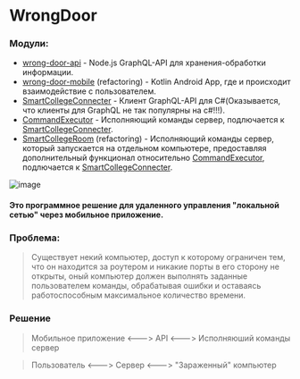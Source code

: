 
# WrongDoor

### Модули:
* [wrong-door-api] - Node.js GraphQL-API для хранения-обработки информации.
* [wrong-door-mobile] (refactoring) - Kotlin Android App, где и происходит взаимодействие с пользователем.
* [SmartCollegeConnecter] - Клиент GraphQL-API для C#(Оказывается, что клиенты для GraphQL не так популярны на c#!!!).
* [CommandExecutor] - Исполняющий команды сервер, подлючается к [SmartCollegeConnecter].
* [SmartCollegeRoom] (refactoring) - Исполняющий команды сервер, который запускается на отдельном компьютере, предоставляя дополнительный функционал относительно [CommandExecutor], подлючается к [SmartCollegeConnecter].

![image](https://user-images.githubusercontent.com/59175552/120936127-47efb880-c717-11eb-8ef9-06c211a70fbc.png)

#### Это программное решение для удаленного управления "локальной сетью" через мобильное приложение.

### Проблема: 
> Существует некий компьютер, доступ к которому ограничен тем, что он находится за роутером и никакие порты в его сторону не открыты, оный компьютер должен выполнять заданные пользователем команды, обрабатывая ошибки и оставаясь работоспособным максимальное количество времени.

### Решение 
> Мобильное приложение <---> API <--->  Исполняюший команды сервер

> Пользователь <---> Сервер <--->  "Зараженный" компьютер

[SmartCollegeConnecter]: <https://github.com/stercoris/SmartCollege/tree/master/SmartCollegeConnecter>
[CommandExecutor]: <https://github.com/stercoris/SmartCollege/tree/master/SmartCollege.Executor>
[wrong-door-mobile]: <https://github.com/stercoris/wrong-door-mobile>
[wrong-door-api]: <https://github.com/stercoris/wrong-door-api>
[SmartCollegeRoom]: <https://github.com/stercoris/SmartCollege/tree/master/SmartCollege.Room>

